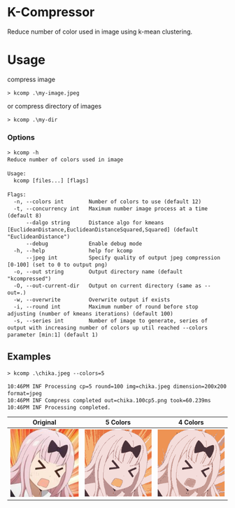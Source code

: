 # K-Compressor

Reduce number of color used in image using k-mean clustering.

# Usage

compress image

```shell
> kcomp .\my-image.jpeg
```

or compress directory of images

```shell
> kcomp .\my-dir
```

### Options

```
> kcomp -h  
Reduce number of colors used in image

Usage:
  kcomp [files...] [flags]
  
Flags:
  -n, --colors int        Number of colors to use (default 12)
  -t, --concurrency int   Maximum number image process at a time (default 8)
      --dalgo string      Distance algo for kmeans [EuclideanDistance,EuclideanDistanceSquared,Squared] (default "EuclideanDistance")
      --debug             Enable debug mode
  -h, --help              help for kcomp
      --jpeg int          Specify quality of output jpeg compression [0-100] (set to 0 to output png)
  -o, --out string        Output directory name (default "kcompressed")
  -O, --out-current-dir   Output on current directory (same as --out=.)
  -w, --overwrite         Overwrite output if exists
  -i, --round int         Maximum number of round before stop adjusting (number of kmeans iterations) (default 100)
  -s, --series int        Number of image to generate, series of output with increasing number of colors up util reached --colors parameter [min:1] (default 1)
```

## Examples

```shell
> kcomp .\chika.jpeg --colors=5
```

```shell
10:46PM INF Processing cp=5 round=100 img=chika.jpeg dimension=200x200 format=jpeg
10:46PM INF Compress completed out=chika.100cp5.png took=60.239ms
10:46PM INF Processing completed.
```

| Original                  | 5 Colors                              | 4 Colors                              |
|---------------------------|---------------------------------------|---------------------------------------|
| ![chika.jpeg](chika.jpeg) | ![chika.100cp5.png](chika.100cp5.png) | ![chika.100cp4.png](chika.100cp4.png) |

